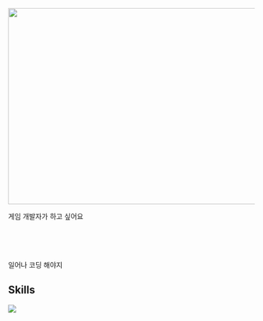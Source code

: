 

<a href="https://github.com/devxb/gitanimals">
<img
  src="https://render.gitanimals.org/farms/Jegaldowon"
  width="800"
  height="400"
/>
</a>
  



게임 개발자가 하고 싶어요

  <!--START_SECTION:waka-->
  <!--END_SECTION:waka-->



<br />
<br />
<br />

일어나 코딩 해야지

## Skills

<img src = "https://camo.githubusercontent.com/4f732a92832c8fd73582085f7bb9ca54bb29e30cb66c01800a49d84f581462eb/68747470733a2f2f696d672e736869656c64732e696f2f62616467652f2d432532332d3233393132303f7374796c653d666c6174266c6f676f3d43253233266c6f676f436f6c6f723d7768697465">

  
</div>



<br />
<br />
<br />

